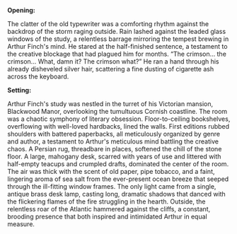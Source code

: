 **Opening:**

The clatter of the old typewriter was a comforting rhythm against the backdrop of the storm raging outside. Rain lashed against the leaded glass windows of the study, a relentless barrage mirroring the tempest brewing in Arthur Finch's mind. He stared at the half-finished sentence, a testament to the creative blockage that had plagued him for months. “The crimson… the crimson… What, damn it? The crimson what?” He ran a hand through his already disheveled silver hair, scattering a fine dusting of cigarette ash across the keyboard.

**Setting:**

Arthur Finch's study was nestled in the turret of his Victorian mansion, Blackwood Manor, overlooking the tumultuous Cornish coastline. The room was a chaotic symphony of literary obsession. Floor-to-ceiling bookshelves, overflowing with well-loved hardbacks, lined the walls. First editions rubbed shoulders with battered paperbacks, all meticulously organized by genre and author, a testament to Arthur's meticulous mind battling the creative chaos. A Persian rug, threadbare in places, softened the chill of the stone floor. A large, mahogany desk, scarred with years of use and littered with half-empty teacups and crumpled drafts, dominated the center of the room. The air was thick with the scent of old paper, pipe tobacco, and a faint, lingering aroma of sea salt from the ever-present ocean breeze that seeped through the ill-fitting window frames. The only light came from a single, antique brass desk lamp, casting long, dramatic shadows that danced with the flickering flames of the fire struggling in the hearth. Outside, the relentless roar of the Atlantic hammered against the cliffs, a constant, brooding presence that both inspired and intimidated Arthur in equal measure.
